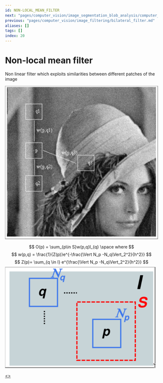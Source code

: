 ```yaml
---
id: NON-LOCAL_MEAN_FILTER
next: "pages/computer_vision/image_segmentation_blob_analysis/computer_vision_industrial_workflow.md"
previous: "pages/computer_vision/image_filtering/bilateral_filter.md"
aliases: []
tags: []
index: 20
---
```


# Non-local mean filter

Non linear filter which exploits similarities between different patches of the image

![](assets/computer_vision/Pasted_image_20240302112646.png)

$$
O(p) = \sum_{p\in S}w(p,q)I_{q} \space where
$$
$$
w(p,q) = \frac{1}{Z(p)}e^{-\frac{\Vert N_p -N_q\Vert_2^2}{h^2}}
$$
$$
Z(p)= \sum_{q \in I} e^{\frac{\Vert N_p -N_q\Vert_2^2}{h^2}}
$$
![](assets/computer_vision/Pasted_image_20240302112706.png)

[<](pages/computer_vision/image_filtering/bilateral_filter.md)[>](pages/computer_vision/image_segmentation_blob_analysis/computer_vision_industrial_workflow.md)
